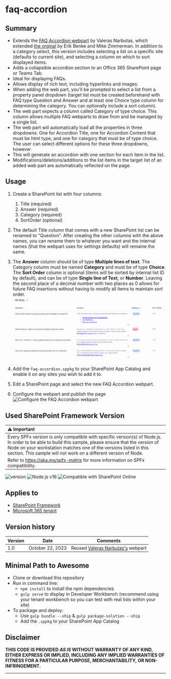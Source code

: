 # faq-accordion

## Summary

- Extends the [FAQ Accordion webpart](https://github.com/pnp/sp-dev-fx-webparts/tree/main/samples/react-accordion-dynamic-section) by Valeras Narbutas, which extended [the orginal](https://github.com/pnp/sp-dev-fx-webparts/tree/main/samples/react-accordion-section) by Erik Benke and Mike Zimmerman. In addition to a category select, this version includes selecting a list on a specific site (defaults to current site), and selecting a column on which to sort displayed items.
- Adds a collapsible accordion section to an Office 365 SharePoint page or Teams Tab.
- Ideal for displaying FAQs.
- Allows display of rich text, including hyperlinks and images.
- When adding the web part, you'll be prompted to select a list from a property panel dropdown (target list must be created beforehand with FAQ type Question and Answer and at least one Choice type column for determining the category. You can optionally include a sort column).
- The web part expects a column called Category of type choice. This column allows multiple FAQ webparts to draw from and be managed by a single list.
- The web part will automatically load all the properties in three dropdowns. One for Accordion Title, one for Accordion Content that must be html type, and one for category that must be of type choice. The user can select different options for these three dropdowns, however.
- This will generate an accordion with one section for each item in the list.
- Modifications/deletions/additions to the list items in the target list of an added web part are automatically reflected on the page.

## Usage

1. Create a SharePoint list with four columns:
    1. Title (required)
    2. Answer (required)
    3. Category (required)
    4. SortOrder (optional)
2. The default Title column that comes with a new SharePoint list can be renamed to "Question". After creating the other columns with the above names, you can rename them to whatever you want and the internal names (that the webpart uses for settings defaults) will remaine the same.
3. The **Answer** column should be of type **Multiple lines of text**. The Category column must be named **Category** and must be of type **Choice**. The **Sort Order** column is optional (items will be sorted by internal list ID by default), and can be of type **Single line of Text**, or **Number**. Leaving the second place of a decimal number with two places as 0 allows for future FAQ insertions without having to modify all items to maintain sort order.
![Create a list for use with the Accordion](./assets/sp-list-example.png)

4. Add the `faq-accordion.sppkg` to your SharePoint App Catalog and enable it on any sites you wish to add it to.
5. Edit a SharePoint page and select the new FAQ Accordion webpart.
6. Configure the webpart and publish the page
![Configure the FAQ Accordion webpart](./assets/faqaccordion-demo.gif)

## Used SharePoint Framework Version

| :warning: Important          |
|:---------------------------|
| Every SPFx version is only compatible with specific version(s) of Node.js. In order to be able to build this sample, please ensure that the version of Node on your workstation matches one of the versions listed in this section. This sample will not work on a different version of Node.|
|Refer to <https://aka.ms/spfx-matrix> for more information on SPFx compatibility.   |

![version](https://img.shields.io/badge/version-1.18.0-green.svg)
![Node.js v16](https://img.shields.io/badge/Node.js-v16-green.svg) 
![Compatible with SharePoint Online](https://img.shields.io/badge/SharePoint%20Online-Compatible-green.svg)

## Applies to

- [SharePoint Framework](https://aka.ms/spfx)
- [Microsoft 365 tenant](https://docs.microsoft.com/en-us/sharepoint/dev/spfx/set-up-your-developer-tenant)

## Version history

| Version | Date             | Comments        |
| ------- | ---------------- | --------------- |
| 1.0     | October 22, 2023 | Reused [Valeras Narbutas's](https://github.com/ValerasNarbutas) webpart|

## Minimal Path to Awesome

- Clone or download this repository
- Run in command line:
  - `npm install` to install the npm dependencies
  - `gulp serve` to display in Developer Workbench (recommend using your tenant workbench so you can test with real lists within your site)
- To package and deploy:
  - Use `gulp bundle --ship` & `gulp package-solution --ship`
  - Add the `.sppkg` to your SharePoint App Catalog

## Disclaimer

**THIS CODE IS PROVIDED _AS IS_ WITHOUT WARRANTY OF ANY KIND, EITHER EXPRESS OR IMPLIED, INCLUDING ANY IMPLIED WARRANTIES OF FITNESS FOR A PARTICULAR PURPOSE, MERCHANTABILITY, OR NON-INFRINGEMENT.**

---